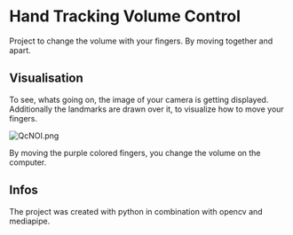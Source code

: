 # Hand Tracking Volume Control
Project to change the volume with your fingers. By moving together and apart.

## Visualisation
To see, whats going on, the image of your camera is getting displayed. Additionally the landmarks are drawn over it, to visualize how to move your fingers.

<img src="https://picr.eu/images/2021/04/24/QcNOI.png" alt="QcNOI.png" border="0" />

By moving the purple colored fingers, you change the volume on the computer.

## Infos
The project was created with python in combination with opencv and mediapipe.
